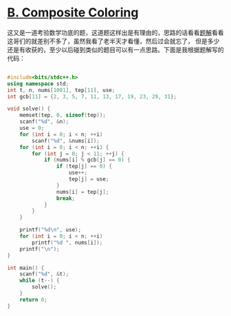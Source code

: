 # [B. Composite Coloring](https://codeforces.com/problemset/problem/1332/B)

这又是一道考验数学功底的题，这道题这样出是有理由的，思路的话看看[题解](https://www.luogu.com.cn/article/cwq1yede)看看这哥们的就差别不多了，虽然我看了老半天才看懂，然后过会就忘了，
但是多少还是有收获的，至少以后碰到类似的题目可以有一点思路。下面是我根据题解写的代码：

```cpp

#include<bits/stdc++.h>
using namespace std;
int t, n, nums[1001], tep[11], use;
int gcb[11] = {2, 3, 5, 7, 11, 13, 17, 19, 23, 29, 31};

void solve() {
    memset(tep, 0, sizeof(tep));
    scanf("%d", &n);
    use = 0;
    for (int i = 0; i < n; ++i)
        scanf("%d", &nums[i]);
    for (int i = 0; i < n; ++i) {
        for (int j = 0; j < 11; ++j) {
            if (nums[i] % gcb[j] == 0) {
                if (tep[j] == 0) {
                    use++;
                    tep[j] = use;
                }
                nums[i] = tep[j];
                break;
            }
        }
    }

    printf("%d\n", use);
    for (int i = 0; i < n; ++i)
        printf("%d ", nums[i]);
    printf("\n");
}

int main() {
    scanf("%d", &t);
    while (t--) {
        solve();
    }
    return 0;
}
```
